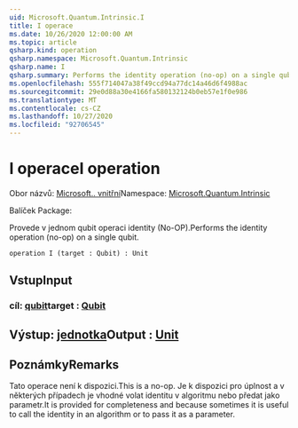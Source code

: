 ```yaml
---
uid: Microsoft.Quantum.Intrinsic.I
title: I operace
ms.date: 10/26/2020 12:00:00 AM
ms.topic: article
qsharp.kind: operation
qsharp.namespace: Microsoft.Quantum.Intrinsic
qsharp.name: I
qsharp.summary: Performs the identity operation (no-op) on a single qubit.
ms.openlocfilehash: 555f714047a38f49ccd94a77dc14a46d6f4988ac
ms.sourcegitcommit: 29e0d88a30e4166fa580132124b0eb57e1f0e986
ms.translationtype: MT
ms.contentlocale: cs-CZ
ms.lasthandoff: 10/27/2020
ms.locfileid: "92706545"
---
```

# <a name="i-operation"></a><span data-ttu-id="fa531-102">I operace</span><span class="sxs-lookup"><span data-stu-id="fa531-102">I operation</span></span>

<span data-ttu-id="fa531-103">Obor názvů: [Microsoft.. vnitřní](xref:Microsoft.Quantum.Intrinsic)</span><span class="sxs-lookup"><span data-stu-id="fa531-103">Namespace: [Microsoft.Quantum.Intrinsic](xref:Microsoft.Quantum.Intrinsic)</span></span>

<span data-ttu-id="fa531-104">Balíček [](https://nuget.org/packages/)</span><span class="sxs-lookup"><span data-stu-id="fa531-104">Package: [](https://nuget.org/packages/)</span></span>


<span data-ttu-id="fa531-105">Provede v jednom qubit operaci identity (No-OP).</span><span class="sxs-lookup"><span data-stu-id="fa531-105">Performs the identity operation (no-op) on a single qubit.</span></span>

```qsharp
operation I (target : Qubit) : Unit
```


## <a name="input"></a><span data-ttu-id="fa531-106">Vstup</span><span class="sxs-lookup"><span data-stu-id="fa531-106">Input</span></span>

### <a name="target--qubit"></a><span data-ttu-id="fa531-107">cíl: [qubit](xref:microsoft.quantum.lang-ref.qubit)</span><span class="sxs-lookup"><span data-stu-id="fa531-107">target : [Qubit](xref:microsoft.quantum.lang-ref.qubit)</span></span>





## <a name="output--unit"></a><span data-ttu-id="fa531-108">Výstup: [jednotka](xref:microsoft.quantum.lang-ref.unit)</span><span class="sxs-lookup"><span data-stu-id="fa531-108">Output : [Unit](xref:microsoft.quantum.lang-ref.unit)</span></span>



## <a name="remarks"></a><span data-ttu-id="fa531-109">Poznámky</span><span class="sxs-lookup"><span data-stu-id="fa531-109">Remarks</span></span>

<span data-ttu-id="fa531-110">Tato operace není k dispozici.</span><span class="sxs-lookup"><span data-stu-id="fa531-110">This is a no-op.</span></span> <span data-ttu-id="fa531-111">Je k dispozici pro úplnost a v některých případech je vhodné volat identitu v algoritmu nebo předat jako parametr.</span><span class="sxs-lookup"><span data-stu-id="fa531-111">It is provided for completeness and because sometimes it is useful to call the identity in an algorithm or to pass it as a parameter.</span></span>